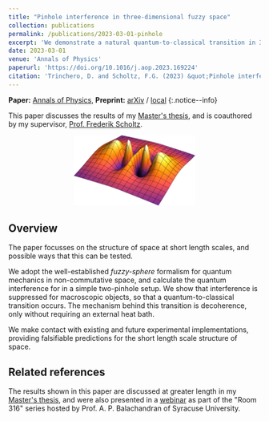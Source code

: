 ```yaml
---
title: "Pinhole interference in three-dimensional fuzzy space"
collection: publications
permalink: /publications/2023-03-01-pinhole
excerpt: 'We demonstrate a natural quantum-to-classical transition in 3D fuzzy sphere quantum mechanics.'
date: 2023-03-01
venue: 'Annals of Physics'
paperurl: 'https://doi.org/10.1016/j.aop.2023.169224'
citation: 'Trinchero, D. and Scholtz, F.G. (2023) &quot;Pinhole interference in three-dimensional fuzzy space&quot;, <i>Annals of Physics</i>, 450, p. 169224.'
---
```


> <span style='font-size: 13pt; font-style: normal'>
**Paper:** [Annals of Physics](https://doi.org/10.1016/j.aop.2023.169224),
**Preprint:** [arXiv](https://doi.org/10.48550/arXiv.2212.01449) / [local](/files/pinhole_arXiv.pdf)
</span>
{:.notice--info}

This paper discusses the results of my [Master's thesis](/files/msc_thesis.pdf),
and is coauthored by my supervisor,
[Prof. Frederik Scholtz](https://scholar.google.com/citations?user=f5bmW68AAAAJ&hl=en).

<center>
<img src="/images/file_previews/pinhole.jpg" width="48%">
</center>

## Overview

The paper focusses on the structure of space at short length scales, and possible ways that
this can be tested.

We adopt the well-established *fuzzy-sphere* formalism for quantum mechanics in non-commutative
space, and calculate the quantum interference for in a simple two-pinhole setup. We show that
interference is suppressed for macroscopic objects, so that a quantum-to-classical transition
occurs. The mechanism behind this transition is decoherence, only without requiring an external
heat bath.

We make contact with existing and future experimental implementations, providing falsifiable
predictions for the short length scale structure of space.

## Related references

The results shown in this paper are discussed at greater length in my [Master's
thesis](/files/msc_thesis.pdf), and were also presented in a
[webinar](/talks/2023-09-01-syracuse) as part of the "Room 316" series hosted by Prof. A. P.
Balachandran of Syracuse University.
